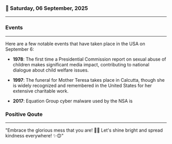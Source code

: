 ### 📅 Saturday, 06 September, 2025
------
### Events
------
Here are a few notable events that have taken place in the USA on September 6:

- **1978**: The first time a Presidential Commission report on sexual abuse of children makes significant media impact, contributing to national dialogue about child welfare issues.
  
- **1997**: The funeral for Mother Teresa takes place in Calcutta, though she is widely recognized and remembered in the United States for her extensive charitable work.

- **2017**: Equation Group cyber malware used by the NSA is
### Positive Qoute
------
"Embrace the glorious mess that you are! 🌟💖 Let's shine bright and spread kindness everywhere! ✨😊"
